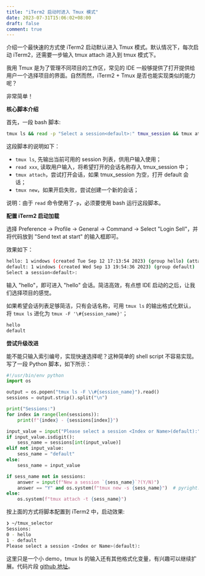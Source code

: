 ```yaml
---
title: "iTerm2 启动时进入 Tmux 模式"
date: 2023-07-31T15:06:02+08:00
draft: false
comment: true
---
```


介绍一个最快速的方式使 iTerm2 启动默认进入 Tmux 模式。默认情况下，每次启动 iTerm2，还需要一步输入 tmux attach 进入到 tmux 模式下。

我用 Tmux 是为了管理不同项目的工作区，常见的 IDE 一般够提供了打开提供给用户一个选择项目的界面。自然而然，iTerm2 + Tmux 是否也能实现类似的能力呢？

非常简单！

**核心脚本介绍**

首先，一段 bash 脚本:

```bash
tmux ls && read -p "Select a session<default>:" tmux_session && tmux attach -t ${tmux_session:-default} || tmux new -s ${tmux_session:-default}
```

这段脚本的说明如下：

- `tmux ls`, 先输出当前可用的 session 列表，供用户输入使用；
- `read xxx`, 读取用户输入，将希望打开的会话名称存入 tmux_session 中；
- `tmux attach`，尝试打开会话，如果 tmux_session 为空，打开 default 会话；
- `tmux new`，如果开启失败，尝试创建一个新的会话；

说明：由于 `read` 命令使用了`-p`，必须要使用 bash 运行这段脚本。

**配置 iTerm2 启动加载**

选择 Preference -> Profile -> General -> Command -> Select "Login Sell"，并将代码放到 "Send text at start" 的输入框即可。

效果如下：

```bash
hello: 1 windows (created Tue Sep 12 17:13:54 2023) (group hello) (attached)
default: 1 windows (created Wed Sep 13 19:54:36 2023) (group default)
Select a session<default>:
```

输入 "hello"，即可进入 "hello" 会话。简洁高效，有点想 IDE 启动的之后，让我们选择项目的感觉。

如果希望会话列表足够简洁，只有会话名称，可用 `tmux ls` 的输出格式化默认，将 `tmux ls` 进化为 `tmux -F '\#{session_name}'`；

```bash
hello
default
```

**尝试升级改进**

能不能只输入索引编号，实现快速选择呢？这种简单的 shell script 不容易实现。写了一段 Python 脚本，如下所示：

```python
#!/usr/bin/env python
import os

output = os.popen("tmux ls -F \\#{session_name}").read()
sessions = output.strip().split("\n")

print("Sessions:")
for index in range(len(sessions)):
    print(f"{index} - {sessions[index]}")

input_value = input("Please select a session <Index or Name>(default):")
if input_value.isdigit():
    sess_name = sessions[int(input_value)]
elif not input_value:
    sess_name = "default"
else:
    sess_name = input_value

if sess_name not in sessions:
    answer = input(f"New a session `{sess_name}`?(Y/N)")
    answer == "Y" and os.system(f"tmux new -s {sess_name}")  # pyright: ignore
else:
    os.system(f"tmux attach -t {sess_name}")
```

按上面的方式将脚本配置到 iTerm2 中，启动效果:

```bash
❯ ~/tmux_selector
Sessions:
0 - hello
1 - default
Please select a session <Index or Name>(default):
```


这里只是一个小 demo，tmux ls 的输入还有其他格式化变量，有兴趣可以继续扩展。代码片段 [github 地址](https://gist.github.com/poloxue/37d3d79b35964ab8d885296b84ab4b5a)。


